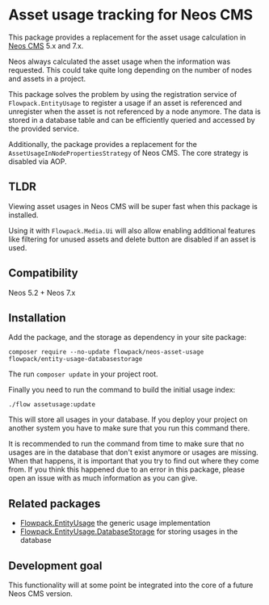 # Asset usage tracking for Neos CMS

This package provides a replacement for the asset usage calculation
in [Neos CMS](https://www.neos.io) 5.x and 7.x.

Neos always calculated the asset usage when the information was requested. 
This could take quite long depending on the number of nodes and assets in a project.

This package solves the problem by using the registration service of `Flowpack.EntityUsage`
to register a usage if an asset is referenced and unregister when the asset is not referenced
by a node anymore.
The data is stored in a database table and can be efficiently queried and accessed by the provided service.

Additionally, the package provides a replacement for the `AssetUsageInNodePropertiesStrategy`
of Neos CMS. The core strategy is disabled via AOP.

## TLDR

Viewing asset usages in Neos CMS will be super fast when this package is installed.

Using it with `Flowpack.Media.Ui` will also allow enabling additional features 
like filtering for unused assets and delete button are disabled if an asset is used.

## Compatibility

Neos 5.2 + Neos 7.x

## Installation

Add the package, and the storage as dependency in your site package:

    composer require --no-update flowpack/neos-asset-usage flowpack/entity-usage-databasestorage

The run `composer update` in your project root.

Finally you need to run the command to build the initial usage index:

    ./flow assetusage:update

This will store all usages in your database. If you deploy your project
on another system you have to make sure that you run this command there.

It is recommended to run the command from time to make sure that no 
usages are in the database that don't exist anymore or usages are missing.
When that happens, it is important that you try to find out where they come from.
If you think this happened due to an error in this package, please open an issue 
with as much information as you can give.

## Related packages

* [Flowpack.EntityUsage](https://github.com/Flowpack/Flowpack.EntityUsage) the generic usage implementation
* [Flowpack.EntityUsage.DatabaseStorage](https://github.com/Flowpack/Flowpack.EntityUsage.DatabaseStorage) for storing usages in the database

## Development goal

This functionality will at some point be integrated into the core of a future Neos CMS version.
